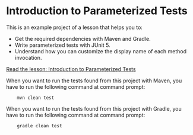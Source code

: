 # Introduction to Parameterized Tests

This is an example project of a lesson that helps you to:

* Get the required dependencies with Maven and Gradle.
* Write parameterized tests with JUnit 5.
* Understand how you can customize the display name of each method invocation.

[Read the lesson: Introduction to Parameterized Tests](https://www.cleantestautomation.com/lessons/introduction-to-parameterized-tests/)

When you want to run the tests found from this project with Maven, you have to run the
following command at command prompt:

        mvn clean test

When you want to run the tests found from this project with Gradle, you have to run the
following command at command prompt: 

        gradle clean test
